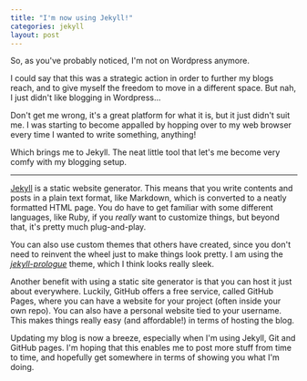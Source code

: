 ```yaml
---
title: "I'm now using Jekyll!"
categories: jekyll
layout: post
---
```


So, as you've probably noticed, I'm not on Wordpress anymore.

I could say that this was a strategic action in order to further my blogs reach,
and to give myself the freedom to move in a different space. But nah, I just didn't like blogging in Wordpress...

Don't get me wrong, it's a great platform for what it is, but it just didn't suit me. I was starting to become appalled by
hopping over to my web browser every time I wanted to write something, anything!

Which brings me to Jekyll. The neat little tool that let's me become very comfy with my blogging setup.

---
[Jekyll](https://jekyllrb.com/) is a static website generator. This means that you write contents and posts in a plain text
format, like Markdown, which is converted to a neatly formatted HTML page.
You do have to get familiar with some different languages, like Ruby, if you *really* want to customize things, but beyond that, it's
pretty much plug-and-play. 

You can also use custom themes that others have created, since you don't need to reinvent the wheel just to make things look
pretty. I am using the [*jekyll-prologue*](https://github.com/chrisbobbe/jekyll-theme-prologue) theme, which I think looks really sleek.

Another benefit with using a static site generator is that you can host it just about everywhere. Luckily, GitHub offers a free service, called GitHub Pages, where you can have a website for your project (often inside your own repo). You can also have a personal website tied to your username. This makes things really easy (and affordable!) in terms of hosting the blog. 


Updating my blog is now a breeze, especially when I'm using Jekyll, Git and GitHub pages. I'm hoping that this enables me to post more stuff from time to time, and hopefully get somewhere in terms of showing you what I'm doing.
